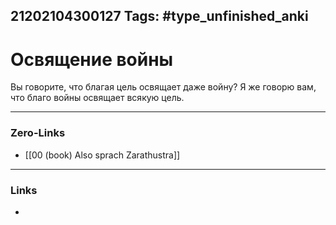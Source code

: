 21202104300127
Tags: #type_unfinished_anki 
---
# Освящение войны

Вы говорите, что благая цель освящает даже войну? Я же говорю вам, что благо войны освящает всякую цель.

---
### Zero-Links
- [[00 (book) Also sprach Zarathustra]]
---
### Links
-